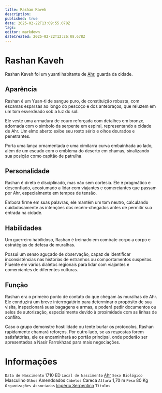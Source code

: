```yaml
---
title: Rashan Kaveh
description: 
published: true
date: 2025-02-22T13:09:55.078Z
tags: 
editor: markdown
dateCreated: 2025-02-22T12:26:08.678Z
---
```


# Rashan Kaveh
Rashan Kaveh foi um yuanti habitante de [Ahr](/lugares/plano-material/drafeon/sudeste-de-drafeon/ahr), guarda da cidade.

## Aparência

Rashan é um Yuan-ti de sangue puro, de constituição robusta, com escamas esparsas ao longo do pescoço e dos antebraços, que reluzem em um tom esverdeado sob a luz do sol.

Ele veste uma armadura de couro reforçada com detalhes em bronze, adornada com o símbolo da serpente em espiral, representando a cidade de Ahr. Um elmo aberto exibe seu rosto sério e olhos dourados e penetrantes.

Porta uma lança ornamentada e uma cimitarra curva embainhada ao lado, além de um escudo com o emblema do deserto em chamas, sinalizando sua posição como capitão de patrulha.

## Personalidade

Rashan é direto e disciplinado, mas não sem cortesia. Ele é pragmático e desconfiado, acostumado a lidar com viajantes e comerciantes que passam por Ahr, especialmente em tempos de tensão.

Embora firme em suas palavras, ele mantém um tom neutro, calculando cuidadosamente as intenções dos recém-chegados antes de permitir sua entrada na cidade.

## Habilidades

Um guerreiro habilidoso, Rashan é treinado em combate corpo a corpo e estratégias de defesa de muralhas.

Possui um senso aguçado de observação, capaz de identificar inconsistências nas histórias de estranhos ou comportamentos suspeitos. Fluente em vários dialetos regionais para lidar com viajantes e comerciantes de diferentes culturas.

## Função

Rashan era o primeiro ponto de contato do que chegam às muralhas de Ahr. Ele conduzirá um breve interrogatório para determinar o propósito de sua visita, inspecionará suas bagagens e armas, e poderá pedir documentos ou selos de autorização, especialmente devido à proximidade com as linhas de conflito.

Caso o grupo demonstre hostilidade ou tente burlar os protocolos, Rashan rapidamente chamará reforços. Por outro lado, se as respostas forem satisfatórias, ele os encaminhará ao portão principal, onde poderão ser apresentados a Nasir Farrokhzad para mais negociações.

# Informações
`Data de Nascimento` 1710 ED
`Local de Nascimento` [Ahr](/lugares/plano-material/drafeon/sudeste-de-drafeon/ahr)
`Sexo Biológico` Masculino
`Olhos` Amendoados
`Cabelos` Careca
`Altura` 1,70 m
`Peso` 80 Kg
`Organizações Associadas` [Império Serpentinn](/faccoes/nacoes/imperio-serpentinn)
`Títulos`